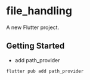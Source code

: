 # file_handling

A new Flutter project.

## Getting Started
- add path_provider 
```dart
flutter pub add path_provider 
```
